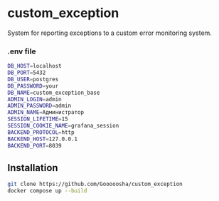 ﻿# custom_exception

System for reporting exceptions to a custom error monitoring system.


### .env file
```bash
DB_HOST=localhost
DB_PORT=5432
DB_USER=postgres
DB_PASSWORD=your
DB_NAME=custom_exception_base
ADMIN_LOGIN=admin
ADMIN_PASSWORD=admin
ADMIN_NAME=Администратор
SESSION_LIFETIME=15
SESSION_COOKIE_NAME=grafana_session
BACKEND_PROTOCOL=http
BACKEND_HOST=127.0.0.1
BACKEND_PORT=8039
```
## Installation
```bash
git clone https://github.com/Gooooosha/custom_exception
docker compose up --build